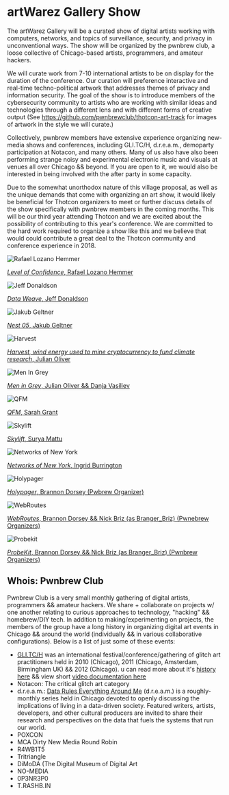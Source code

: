 # artWarez Gallery Show

The artWarez Gallery will be a curated show of digital artists working with computers, networks, and topics of surveillance, security, and privacy in unconventional ways. The show will be organized by the pwnbrew club, a loose collective of Chicago-based artists, programmers, and amateur hackers. 

We will curate work from 7-10 international artists to be on display for the duration of the conference. Our curation will preference interactive and real-time techno-political artwork that addresses themes of privacy and information security. The goal of the show is to introduce members of the cybersecurity community to artists who are working with similar ideas and technologies through a different lens and with different forms of creative output (See https://github.com/pwnbrewclub/thotcon-art-track for images of artwork in the style we will curate.)

Collectively, pwnbrew members have extensive experience organizing new-media shows and conferences, including GLI.TC/H, d.r.e.a.m., demoparty participation at Notacon, and many others. Many of us also have also been performing strange noisy and experimental electronic music and visuals at venues all over Chicago && beyond. If you are open to it, we would also be interested in being involved with the after party in some capacity.

Due to the somewhat unorthodox nature of this village proposal, as well as the unique demands that come with organizing an art show, it would likely be beneficial for Thotcon organizers to meet or further discuss details of the show specifically with pwnbrew members in the coming months. This will be our third year attending Thotcon and we are excited about the possibility of contributing to this year's conference. We are committed to the hard work required to organize a show like this and we believe that would could contribute a great deal to the Thotcon community and conference experience in 2018.

![Rafael Lozano Hemmer](images/rafael_lozano_hemmer.jpg)

[_Level of Confidence_, Rafael Lozano Hemmer](http://www.lozano-hemmer.com/level_of_confidence.php)

![Jeff Donaldson](images/glitchaus.jpg)

[_Data Weave_, Jeff Donaldson](http://glitchaus.com)

![Jakub Geltner](images/Jakub_Geltner.jpg)

[_Nest 05_, Jakub Geltner](https://creators.vice.com/en_us/article/wnpzgy/a-flock-of-surveillance-cameras-nests-on-the-beach)

![Harvest](images/harvest.jpg)

[_Harvest, wind energy used to mine cryptocurrency to fund climate research_, Julian Oliver](https://julianoliver.com/output/harvest)

![Men In Grey](images/men-in-grey.jpg)

[_Men in Grey_, Julian Oliver && Danja Vasiliev](https://criticalengineering.org/projects/men-in-grey/)

![QFM](images/qfm.jpg)

[_QFM_, Sarah Grant](http://chootka.com/projects/)

![Skylift](images/skylift.png)

[_Skylift_, Surya Mattu](https://samatt.github.io/sky-lift/)

![Networks of New York](images/networks-of-new-york.jpg)

[_Networks of New York_, Ingrid Burrington](http://lifewinning.com/projects/networks-of-new-york/)

![Holypager](images/holypager.png)

[_Holypager_, Brannon Dorsey (Pwbrew Organizer)](https://github.com/chootka/radical-networks/issues/120)

![WebRoutes](images/webroutes.png)

[_WebRoutes_, Brannon Dorsey && Nick Briz (as Branger_Briz) (Pwnebrew Organizers)](https://github.com/brangerbriz/webroutes)

![Probekit](images/probekit.png)

[_ProbeKit_, Brannon Dorsey && Nick Briz (as Branger_Briz) (Pwnbrew Organizers)](http://probekit.brangerbriz.com)

## Whois: Pwnbrew Club

Pwnbrew Club is a very small monthly gathering of digital artists, programmers && amateur hackers. We share + collaborate on projects w/ one another relating to curious approaches to technology, "hacking" && homebrew/DIY tech. In addition to making/experimenting on projects, the members of the group have a long history in organizing digital art events in Chicago && around the world (individually && in various collaborative configurations). Below is a list of just some of these events:

- [GLI.TC/H](http://gli.tc/h) was an international festival/conference/gathering of glitch art practitioners held in 2010 (Chicago), 2011 (Chicago, Amsterdam, Birmingham UK) && 2012 (Chicago). u can read more about it's [history here](http://gli.tc/h/faq/) && view short [video documentation here](https://www.youtube.com/watch?v=4hBARzlmXTI&list=PL3228E09A837979FB)
- Notacon: The critical glitch art category
- d.r.e.a.m.: [Data Rules Everything Around Me](http://dataruleseverythingaroundme.net/) (d.r.e.a.m.) is a roughly-monthly series held in Chicago devoted to openly discussing the implications of living in a data-driven society. Featured writers, artists, developers, and other cultural producers are invited to share their research and perspectives on the data that fuels the systems that run our world.
- POXCON
- MCA Dirty New Media Round Robin 
- R4WB1T5
- Tritriangle
- DiMoDA (The Digital Museum of Digital Art
- NO-MEDIA
- 0P3NR3P0
- T.RASHB.IN
